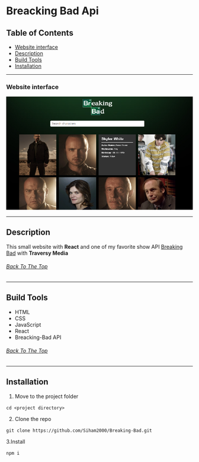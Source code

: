 # Breacking Bad Api


## Table of Contents

 - [Website interface](#website-interface)
 - [Description](#description)
 - [Build Tools](#build-tools)
 - [Installation](#installation)

 ---

### Website interface


![websie-main-section](src/img/website-ui.png)




_____

## Description
This small website with **React** and one of my favorite show API [Breaking Bad](https://breakingbadapi.com/documentation) with
**Traversy Media** 
  
  
###### [Back To The Top](#breacking-bad-api)

---


## Build Tools
* HTML
* CSS
* JavaScript
* React
* Breacking-Bad API


###### [Back To The Top](#breacking-bad-api)
---
## Installation

1. Move to the project folder
```
cd <project directory>
```
2. Clone the repo
```
git clone https://github.com/Siham2000/Breaking-Bad.git
```
3.Install
```
npm i


